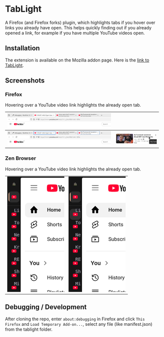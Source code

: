 # TabLight

A Firefox (and Firefox forks) plugin, which highlights tabs if you hover over
links you already have open. This helps quickly finding out if you already
opened a link, for example if you have multiple YouTube videos open.

## Installation

The extension is available on the Mozilla addon page. Here is the [link to TabLight](https://addons.mozilla.org/en-US/firefox/addon/tab_light/).

## Screenshots

### Firefox

Hovering over a YouTube video link highlights the already open tab.

| ![tabs in Firefox](media/tabs.png "Firefox Tabs") | |
| :--- | :--- |
| ![highlighted tabs in Firefox using TabLight](media/tabs_highlighted.png "Highlighted Firefox Tabs") | ![hovering over a link](media/hovering_link.png "Hover Over A Link") |

### Zen Browser

Hovering over a YouTube video link highlights the already open tab.

|      |       |
| :--- | :---- |
| ![tabs in Zen](media/zen_tabs.png "Zen Tabs") | ![highlighted tabs in Zen using TabLight](media/zen_tabs_highlighted.png "Highlighted Zen Tabs") |

## Debugging / Development

After cloning the repo, enter `about:debugging` in Firefox and click `This Firefox` and
`Load Temporary Add-on...`, select any file (like manifest.json) from the tablight folder.
